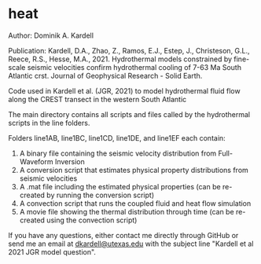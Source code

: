 # heat
Author: Dominik A. Kardell

Publication: Kardell, D.A., Zhao, Z., Ramos, E.J., Estep, J., Christeson, G.L., Reece, R.S., Hesse, M.A., 2021. Hydrothermal models constrained by fine-scale seismic velocities confirm hydrothermal cooling of 7-63 Ma South Atlantic crst. Journal of Geophysical Research - Solid Earth.

Code used in Kardell et al. (JGR, 2021) to model hydrothermal fluid flow along the CREST transect in the western South Atlantic

The main directory contains all scripts and files called by the hydrothermal scripts in the line folders.

Folders line1AB, line1BC, line1CD, line1DE, and line1EF each contain:
1) A binary file containing the seismic velocity distribution from Full-Waveform Inversion
2) A conversion script that estimates physical property distributions from seismic velocities
3) A .mat file including the estimated physical properties (can be re-created by running the conversion script)
4) A convection script that runs the coupled fluid and heat flow simulation
5) A movie file showing the thermal distribution through time (can be re-created using the convection script)

If you have any questions, either contact me directly through GitHub or send me an email at dkardell@utexas.edu with the subject line "Kardell et al 2021 JGR model question".
